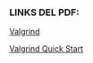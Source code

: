 ### LINKS DEL PDF:

[Valgrind](https://valgrind.org/)

[Valgrind Quick Start](https://valgrind.org/docs/manual/quick-start.html)
